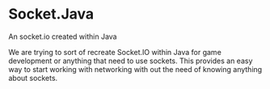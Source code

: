 # Socket.Java
An socket.io created within Java

We are trying to sort of recreate Socket.IO within Java for game development or anything that need to use sockets.
This provides an easy way to start working with networking with out the need of knowing anything about sockets.